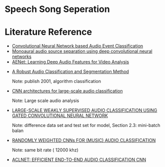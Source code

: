 # Speech Song Seperation
<h1>Literature Reference</h1>
<ul>
 <li><a href="http://www.itiis.org/journals/tiis/digital-library/manuscript/file/21791/TIISVol12No6-17.pdf">Convolutional Neural Network based Audio
Event Classification</a> </li>
 <li><a href="https://repositori.upf.edu/bitstream/handle/10230/32187/Gomez_LVA-ICA2017_mono.pdf?sequence=1&isAllowed=y">Monoaural audio source separation using deep convolutional neural networks</a></li>
 <li><a href ="https://arxiv.org/pdf/1701.00599.pdf">AENet: Learning Deep Audio Features for Video
Analysis</a></li>
 <li><p><a href="https://www.microsoft.com/en-us/research/wp-content/uploads/2016/02/tr-2001-79.pdf">A Robust Audio Classification and Segmentation Method</a><p>
 <p>Note: publish 2001, algorithm classification</p>
 </li>
 <li><p><a href = "https://arxiv.org/pdf/1609.09430v2.pdf">CNN architectures for large-scale audio classification</a></p>
  <p>Note: Large scale audio analysis </p>
 </li>
  <li><p><a href = "https://arxiv.org/pdf/1710.00343.pdf">LARGE-SCALE WEAKLY SUPERVISED AUDIO CLASSIFICATION USING GATED
CONVOLUTIONAL NEURAL NETWORK</a></p>
  <p>Note: difference data set and test set for model, Section 2.3: mini-batch balan</p>
 </li>
   <li><p><a href = "https://www.researchgate.net/publication/324887259_Randomly_weighted_CNNs_for_music_audio_classification">RANDOMLY WEIGHTED CNNs FOR (MUSIC) AUDIO CLASSIFICATION</a></p>
  <p>Note: same bit rate ( 12000 khz) </p>
 </li>
  <li><a href ="https://arxiv.org/pdf/1811.06669.pdf">ACLNET: EFFICIENT END-TO-END AUDIO CLASSIFICATION CNN</a></li>
</ul>
